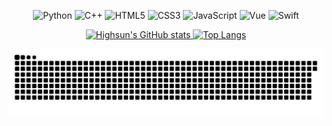 <p align="center">
  <img src="https://img.shields.io/badge/Python-3776AB?style=for-the-badge&logo=python&logoColor=white" alt="Python"/>
  <img src="https://img.shields.io/badge/C++-00599C?style=for-the-badge&logo=c%2B%2B&logoColor=white" alt="C++"/>
  <img src="https://img.shields.io/badge/HTML5-E34F26?style=for-the-badge&logo=html5&logoColor=white" alt="HTML5"/>
  <img src="https://img.shields.io/badge/CSS3-1572B6?style=for-the-badge&logo=css3&logoColor=white" alt="CSS3"/>
  <img src="https://img.shields.io/badge/JavaScript-F7DF1E?style=for-the-badge&logo=javascript&logoColor=black" alt="JavaScript"/>
  <img src="https://img.shields.io/badge/Vue-4FC08D?style=for-the-badge&logo=vue.js&logoColor=white" alt="Vue"/>
  <img src="https://img.shields.io/badge/Swift-FA7343?style=for-the-badge&logo=swift&logoColor=white" alt="Swift"/>
</p>

<p align="center">
  <a href="https://github.com/highsuns-projects/github-readme-stats">
    <img 
      src="http://github-readme-stats-five-psi-67.vercel.app/api?username=highsun&show_icons=true&theme=swift&include_all_commits=true&hide_border=true" 
      alt="Highsun's GitHub stats" 
      height="195"
    />
  </a>
  <a href="https://github.com/highsuns-projects/github-readme-stats">
    <img 
      src="http://github-readme-stats-five-psi-67.vercel.app/api/top-langs/?username=highsun&layout=compact&langs_count=8&card_width=455&theme=swift&hide_border=true" 
      alt="Top Langs" 
      height="195"
    />
  </a>
</p>

<picture>
  <source media="(prefers-color-scheme: dark)" srcset="https://github.com/Highsun/snk/blob/output/github-snake-dark.svg" />
  <source media="(prefers-color-scheme: light)" srcset="https://github.com/Highsun/snk/blob/output/github-snake.svg" />
  <img alt="github-snake" src="https://github.com/Highsun/snk/blob/output/github-snake.svg" />
</picture>
